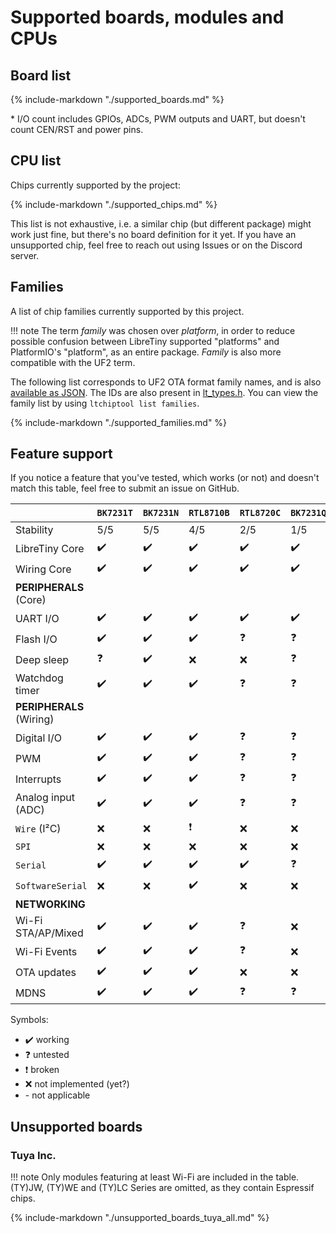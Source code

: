 # Supported boards, modules and CPUs

## Board list

{%
	include-markdown "./supported_boards.md"
%}

\* I/O count includes GPIOs, ADCs, PWM outputs and UART, but doesn't count CEN/RST and power pins.

## CPU list

Chips currently supported by the project:

{%
	include-markdown "./supported_chips.md"
%}

This list is not exhaustive, i.e. a similar chip (but different package) might work just fine, but there's no board definition for it yet.
If you have an unsupported chip, feel free to reach out using Issues or on the Discord server.

## Families

A list of chip families currently supported by this project.

!!! note
	The term *family* was chosen over *platform*, in order to reduce possible confusion between LibreTiny supported "platforms" and PlatformIO's "platform", as an entire package. *Family* is also more compatible with the UF2 term.

The following list corresponds to UF2 OTA format family names, and is also [available as JSON](../../families.json). The IDs are also present in [lt_types.h](../../ltapi/lt__types_8h.md). You can view the family list by using `ltchiptool list families`.

{%
	include-markdown "./supported_families.md"
%}

## Feature support

If you notice a feature that you've tested, which works (or not) and doesn't match this table, feel free to submit an issue on GitHub.

&nbsp;                   | `BK7231T` | `BK7231N` | `RTL8710B` | `RTL8720C` | `BK7231Q`  |  `LN882H` 
-------------------------|-----------|-----------|------------|------------|------------|------------
Stability                | 5/5       | 5/5       | 4/5        | 2/5        | 1/5        | 3/5
LibreTiny Core           | ✔️        | ✔️        | ✔️         | ✔️         | ✔️         | ✔️
Wiring Core              | ✔️        | ✔️        | ✔️         | ✔️         | ✔️         | ✔️
**PERIPHERALS** (Core)   |           |           |            |            |            |
UART I/O                 | ✔️        | ✔️        | ✔️         | ✔️         | ✔️         | ✔️
Flash I/O                | ✔️        | ✔️        | ✔️         | ❓          | ❓         | ✔️
Deep sleep               | ❓         | ✔️        | ❌          | ❌          | ❓         | ❌
Watchdog timer           | ✔️        | ✔️        | ✔️         | ❓          | ❓         | ✔️
**PERIPHERALS** (Wiring) |           |           |            |            |            |
Digital I/O              | ✔️        | ✔️        | ✔️         | ❓          | ❓         | ✔️
PWM                      | ✔️        | ✔️        | ✔️         | ❓          | ❓         | ❌
Interrupts               | ✔️        | ✔️        | ✔️         | ❓          | ❓         | ❓
Analog input (ADC)       | ✔️        | ✔️        | ✔️         | ❓          | ❓         | ✔️
`Wire` (I²C)             | ❌         | ❌         | ❗          | ❌          | ❌         | ❓
`SPI`                    | ❌         | ❌         | ❌          | ❌          | ❌         | ❌
`Serial`                 | ✔️        | ✔️        | ✔️         | ✔️         | ❓         | ✔️
`SoftwareSerial`         | ❌         | ❌         | ✔️         | ❌          | ❌         | ❌
**NETWORKING**           |           |           |            |            |            |
Wi-Fi STA/AP/Mixed       | ✔️        | ✔️        | ✔️         | ❓          | ❌         | ✔️
Wi-Fi Events             | ✔️        | ✔️        | ✔️         | ❓          | ❌         | ✔️
OTA updates              | ✔️        | ✔️        | ✔️         | ❌          | ❌         | ✔️
MDNS                     | ✔️        | ✔️        | ✔️         | ❓          | ❓         | ✔️

Symbols:

- ✔️ working
- ❓ untested
- ❗ broken
- ❌ not implemented (yet?)
- \- not applicable

## Unsupported boards

### Tuya Inc.

!!! note
	Only modules featuring at least Wi-Fi are included in the table. (TY)JW, (TY)WE and (TY)LC Series are omitted, as they contain Espressif chips.

{%
	include-markdown "./unsupported_boards_tuya_all.md"
%}
